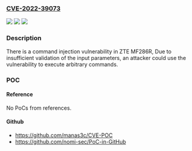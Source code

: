### [CVE-2022-39073](https://cve.mitre.org/cgi-bin/cvename.cgi?name=CVE-2022-39073)
![](https://img.shields.io/static/v1?label=Product&message=MF286R&color=blue)
![](https://img.shields.io/static/v1?label=Version&message=n%2Fa&color=blue)
![](https://img.shields.io/static/v1?label=Vulnerability&message=command%20injection&color=brighgreen)

### Description

There is a command injection vulnerability in ZTE MF286R, Due to insufficient validation of the input parameters, an attacker could use the vulnerability to execute arbitrary commands.

### POC

#### Reference
No PoCs from references.

#### Github
- https://github.com/manas3c/CVE-POC
- https://github.com/nomi-sec/PoC-in-GitHub

